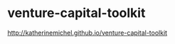 venture-capital-toolkit
====================
http://katherinemichel.github.io/venture-capital-toolkit
